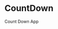 # CountDown
 Count Down App
       
                       
                                                                                                                         
                                                                                                       
                                                                                                     
                                                                                        
                                                                            
                                                
                                
                     
     
  
   
